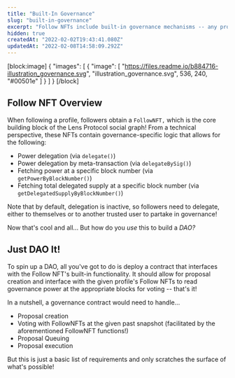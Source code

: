 ```yaml
---
title: "Built-In Governance"
slug: "built-in-governance"
excerpt: "Follow NFTs include built-in governance mechanisms -- any profile can spin up a DAO in minutes!"
hidden: true
createdAt: "2022-02-02T19:43:41.080Z"
updatedAt: "2022-02-08T14:58:09.292Z"
---
```

[block:image]
{
  "images": [
    {
      "image": [
        "https://files.readme.io/b884716-illustration_governance.svg",
        "illustration_governance.svg",
        536,
        240,
        "#00501e"
      ]
    }
  ]
}
[/block]
## Follow NFT Overview
When following a profile, followers obtain a `FollowNFT,` which is the core building block of the Lens Protocol social graph! From a technical perspective, these NFTs contain governance-specific logic that allows for the following:
* Power delegation (via `delegate()`)
* Power delegation by meta-transaction (via `delegateBySig()`)
* Fetching power at a specific block number (via `getPowerByBlockNumber()`)
* Fetching total delegated supply at a specific block number (via `getDelegatedSupplyByBlockNumber()`)

Note that by default, delegation is inactive, so followers need to delegate, either to themselves or to another trusted user to partake in governance!

Now that's cool and all... But how do you *use* this to build a *DAO?*
## Just DAO It!
To spin up a DAO, all you've got to do is deploy a contract that interfaces with the Follow NFT's built-in functionality. It should allow for proposal creation and interface with the given profile's Follow NFTs to read governance power at the appropriate blocks for voting -- that's it!

In a nutshell, a governance contract would need to handle...
* Proposal creation
* Voting with FollowNFTs at the given past snapshot (facilitated by the aforementioned FollowNFT functions!)
* Proposal Queuing
* Proposal execution

But this is just a basic list of requirements and only scratches the surface of what's possible!